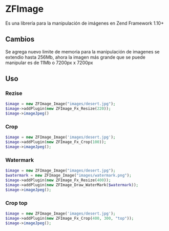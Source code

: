 # ZFImage

Es una librería para la manipulación de imágenes en Zend Framework 1.10+ 

## Cambios

Se agrega nuevo limite de memoria para la manipulación de imagenes
se extendio hasta 256Mb, ahora la imagen más grande que se puede manipular
es de 11Mb o 7200px x 7200px

## Uso

### Rezise

```php
$image = new ZFImage_Image("images/desert.jpg");
$image->addPlugin(new ZFImage_Fx_Resize(220));
$image->imageJpeg()
```

### Crop

```php
$image = new ZFImage_Image('images/desert.jpg');
$image->addPlugin(new ZFImage_Fx_Crop(100));
$image->imageJpeg();
```

### Watermark

```php
$image = new ZFImage_Image("images/desert.jpg");
$watermark = new ZFImage_Image("images/watermark.png");
$image->addPlugin(new ZFImage_Fx_Resize(400));
$image->addPlugin(new ZFImage_Draw_WaterMark($watermark));
$image->imageJpeg();
```

### Crop top

```php
$image = new ZFImage_Image('images/desert.jpg');
$image->addPlugin(new ZFImage_Fx_Crop(400, 300, "top"));
$image->imageJpeg();
```
